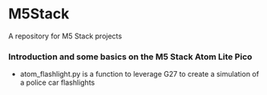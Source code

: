 # M5Stack
A repository for M5 Stack projects

### Introduction and some basics on the M5 Stack Atom Lite Pico
- atom_flashlight.py is a function to leverage G27 to create a simulation of a police car flashlights
